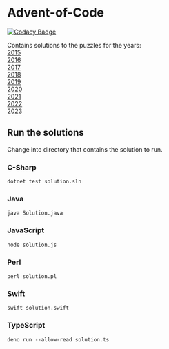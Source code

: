 # Advent-of-Code
[![Codacy Badge](https://app.codacy.com/project/badge/Grade/46ac6280fbca4de38faa568d5f9b7599)](https://app.codacy.com/gh/christianeiselt/Advent-of-Code/dashboard?utm_source=gh&utm_medium=referral&utm_content=&utm_campaign=Badge_grade)

Contains solutions to the puzzles for the years:  
[2015](https://adventofcode.com/2015/)  
[2016](https://adventofcode.com/2016/)  
[2017](https://adventofcode.com/2017/)  
[2018](https://adventofcode.com/2018/)  
[2019](https://adventofcode.com/2019/)  
[2020](https://adventofcode.com/2020/)  
[2021](https://adventofcode.com/2021/)  
[2022](https://adventofcode.com/2022/)  
[2023](https://adventofcode.com/2023/)

## Run the solutions
Change into directory that contains the solution to run.

### C-Sharp
`dotnet test solution.sln`

### Java
`java Solution.java`

### JavaScript
`node solution.js`

### Perl
`perl solution.pl`

### Swift
`swift solution.swift`

### TypeScript
`deno run --allow-read solution.ts`
